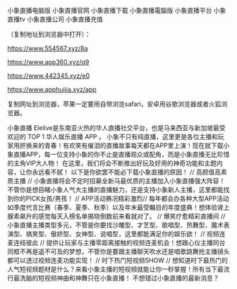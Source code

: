 小象直播电脑版
小象直播官网
小象直播下载
小象直播電腦版
小象直播平台
小象直播tv
小象直播公司
小象直播充值
 
（复制地址到浏览器中打开）：

https://www.554567.xyz/8a

https://www.app360.xyz/q9

https://www.442345.xyz/e0

https://www.apphuijia.xyz/app

复制网址到浏览器，苹果一定要用自带浏览safari，安卓用谷歌浏览器或者火狐浏览器。

小象直播 Elelive是东南亚火热的华人直播社交平台，也是马来西亚与新加坡最受欢迎的 TOP 1 华人娱乐直播 APP 。 小象不只有纯直播，这里更是各位主播和玩家用肝换来的青春！有欢笑有催泪的直播故事每天都在APP里上演！现在就下载小象直播APP，每一位支持小象的你不止是直播观众或配角，而是小象直播无比珍惜的主角VIP大人物！ 在这里，我们将会不断推出好玩及好用的神奇功能和主题内容，让你永远看不腻！ 以下是你欲罢不能必下载小象直播的原因！ // 高颜值高素质主播 // 小象直播将会不定时招募全新马最优质的主播加入小象直播强大阵容！不管你是想目睹小象人气大主播的直播魅力，还是支持小象新人主播，这里都能找到你的PICK女孩/男孩！ // APP活动赛况精彩激烈// 每年都会办各种大型APP活动如季度代言比赛（春季、夏季、秋季）以及年末最受瞩目的年度盛典！想体验肾上腺素飙升的感觉每天入榜名单揭晓倒数前来看就对了。 // 爆笑疗愈精彩直播间 // 小象直播主播类型多元，不管是你要找沙雕型、才艺型、歌唱型、热舞型、魔术表演型、搞笑型、傲娇型、女神型、说唱型，这里都能满足你的娱乐欲！ // 视频连麦连结彼此 // 提供让玩家与主播零距离接触的视频连麦机会！想跟心仪主播同台同框不再是遥不可及的梦想，不管你是要跟主播聊天吹水还是唱歌跳舞抢主播镜头都可以透过视频连麦功能实现！ // 时下热门短视频SHOW // 想知道时下最热门的人气短视频题材是什么？来看小象主播的短视频就能让你一秒掌握！所有当下最流行最洗脑的短视频神曲和神舞只在小象直播！ 不想错过小象直播的最新消息？ 
